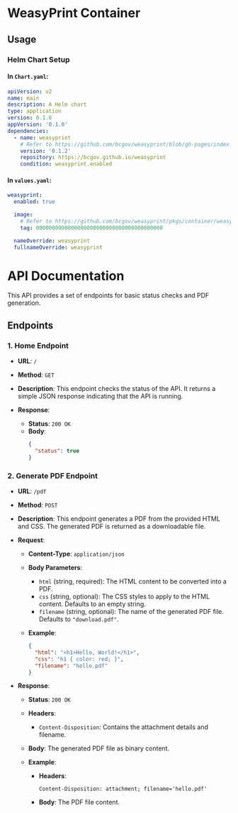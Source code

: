 # WeasyPrint Container

## Usage

### Helm Chart Setup

#### In `Chart.yaml`:

```yaml
apiVersion: v2
name: main
description: A Helm chart
type: application
version: 0.1.0
appVersion: '0.1.0'
dependencies:
  - name: weasyprint
    # Refer to https://github.com/bcgov/weasyprint/blob/gh-pages/index.yaml for available versions
    version: '0.1.2'
    repository: https://bcgov.github.io/weasyprint
    condition: weasyprint.enabled
```

#### In `values.yaml`:

```yaml
weasyprint:
  enabled: true

  image:
    # Refer to https://github.com/bcgov/weasyprint/pkgs/container/weasyprint for available tags
    tag: 0000000000000000000000000000000000000000

  nameOverride: weasyprint
  fullnameOverride: weasyprint
```

# API Documentation

This API provides a set of endpoints for basic status checks and PDF generation.

## Endpoints

### 1. Home Endpoint

- **URL**: `/`
- **Method**: `GET`
- **Description**: This endpoint checks the status of the API. It returns a simple JSON response indicating that the API is running.

- **Response**:
  - **Status**: `200 OK`
  - **Body**:
    ```json
    {
      "status": true
    }
    ```

### 2. Generate PDF Endpoint

- **URL**: `/pdf`
- **Method**: `POST`
- **Description**: This endpoint generates a PDF from the provided HTML and CSS. The generated PDF is returned as a downloadable file.

- **Request**:

  - **Content-Type**: `application/json`
  - **Body Parameters**:

    - `html` (string, required): The HTML content to be converted into a PDF.
    - `css` (string, optional): The CSS styles to apply to the HTML content. Defaults to an empty string.
    - `filename` (string, optional): The name of the generated PDF file. Defaults to `"download.pdf"`.

  - **Example**:
    ```json
    {
      "html": "<h1>Hello, World!</h1>",
      "css": "h1 { color: red; }",
      "filename": "hello.pdf"
    }
    ```

- **Response**:

  - **Status**: `200 OK`
  - **Headers**:
    - `Content-Disposition`: Contains the attachment details and filename.
  - **Body**: The generated PDF file as binary content.

  - **Example**:
    - **Headers**:
      ```
      Content-Disposition: attachment; filename='hello.pdf'
      ```
    - **Body**: The PDF file content.
